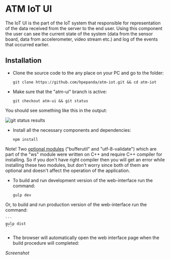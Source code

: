 # ATM IoT UI
The IoT UI is the part of the IoT system that responsible for representation of the data received from the server to the end user. Using this component the user can see the current state of the system (data from the sensor board, data from accelerometer, video stream etc.) and log of the events that occurred earlier.

## Installation
+ Clone the source code to the any place on your PC and go to the folder:

    ```
    git clone https://github.com/hpepanda/atm-iot.git && cd atm-iot
    ```
+ Make sure that the "atm-ui" branch is active:

    ```
    git checkout atm-ui && git status
    ```
You should see something like this in the output:

   ![git status results](https://monosnap.com/file/wmXikpMN5F7Q83BG2Hbn438HtcTPv4.png)

+ Install all the necessary components and dependencies:

    ```
    npm install
    ```
Note! Two [optional modules](https://www.npmjs.com/package/ws#opt-in-for-performance) ("bufferutil" and "utf-8-validate") which are part of the "ws" module were written on C++ and require C++ compiler for installing. So if you don't have right compiler then you will get an error while installing these two modules, but don't worry since both of them are optional and doesn't affect the operation of the application.

+ To build and run development version of the web-interface run the command:

    ```
    gulp dev
    ```
Or, to build and run production version of the web-interface run the command:

    ```
    gulp dist
    ```
+ The browser will automatically open the web interface page when the build procedure will completed:

*Screenshot*
